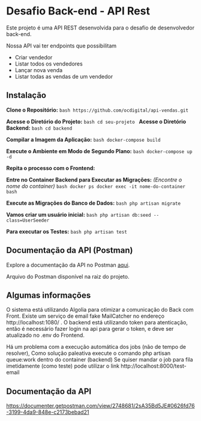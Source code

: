 # Desafio Back-end - API Rest

Este projeto é uma API REST desenvolvida para o desafio de desenvolvedor back-end.


Nossa API vai ter endpoints que possibilitam

* Criar vendedor
* Listar todos os vendedores
* Lançar nova venda
* Listar todas as vendas de um vendedor


## Instalação

**Clone o Repositório:**
    ```bash
    https://github.com/ocdigital/api-vendas.git
    ```

**Acesse o Diretório do Projeto:**
    ```bash
    cd seu-projeto
    ```
**Acesse o Diretório Backend:**
    ```bash
    cd backend
    ```

**Compilar a Imagem da Aplicação:**
    ```bash
    docker-compose build
    ```

**Execute o Ambiente em Modo de Segundo Plano:**
    ```bash
    docker-compose up -d
    ```

**Repita o processo com o Frontend:**


**Entre no Container Backend para Executar as Migrações:**
    *(Encontre o nome do container)*
    ```bash
    docker ps
    docker exec -it nome-do-container bash
    ```

**Execute as Migrações do Banco de Dados:**
    ```bash
    php artisan migrate
    ```

**Vamos criar um usuário inicial:**
    ```bash
    php artisan db:seed --class=UserSeeder
    ```

**Para executar os Testes:**
    ```bash
    php artisan test
    ```

## Documentação da API (Postman)

Explore a documentação da API no Postman [aqui](https://documenter.getpostman.com/view/2748681/2sA2xb5vSz).

Arquivo do Postman disponível na raiz do projeto.

## Algumas informações

O sistema está utilizando Algolia para otimizar a comunicação do Back com Front.
Existe um serviço de email fake MailCatcher no endereço http://localhost:1080/ .
O backend está utilizando token para atenticação, então é necessário fazer login na api
para gerar o token, e deve ser atualizado no .env do Frontend. 

Há um problema com a execução automática dos jobs (não de tempo de resolver),
Como solução paleativa execute o comando php artisan queue:work dentro do container (backend)
Se quiser mandar o job para fila imetidamente (como teste) pode utilizar o link http://localhost:8000/test-email

## Documentação da API
https://documenter.getpostman.com/view/2748681/2sA35Bd5JE#0626fd76-3199-4da9-848e-c2173bebad21
